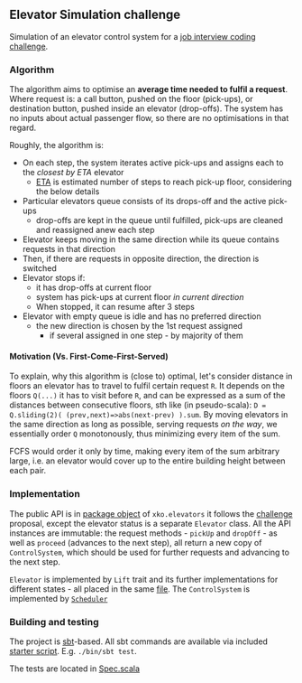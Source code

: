 Elevator Simulation challenge
-------------------
Simulation of an elevator control system for a [job interview coding challenge](Challenge.pdf). 

### Algorithm

The algorithm aims to optimise an **average time needed to fulfil a request**. Where request is:
a call button, pushed on the floor (pick-ups), or destination button, 
pushed inside an elevator (drop-offs). The system has no inputs about actual passenger 
flow, so there are no optimisations in that regard.

Roughly, the algorithm is:
* On each step, the system iterates active pick-ups and assigns each to the *closest by ETA* elevator
    *  [ETA](src/main/scala/xko/elevators/Lift.scala#L51) is estimated number of steps to reach pick-up floor,
       considering the below details
* Particular elevators queue consists of its drops-off and the active pick-ups
    * drop-offs are kept in the queue until fulfilled, pick-ups are cleaned and reassigned anew each step
* Elevator keeps moving in the same direction while its queue contains requests in that direction
* Then, if there are requests in opposite direction, the direction is switched
* Elevator stops if:
    * it has drop-offs at current floor
    * system has pick-ups at current floor *in current direction* 
    * When stopped, it can resume after 3 steps
* Elevator with empty queue is idle and has no preferred direction
    * the new direction is chosen by the 1st request assigned 
        * if several assigned in one step - by majority of them
    
    
#### Motivation (Vs. First-Come-First-Served)

To explain, why this algorithm is (close to) optimal, let's consider distance in floors an elevator has to travel 
to fulfil certain request `R`. It depends on the floors `Q(...)` it has to visit before `R`, and can be expressed 
as a sum of the distances between consecutive floors, sth like (in pseudo-scala): 
`D = Q.sliding(2)( (prev,next)=>abs(next-prev) ).sum`. By moving elevators in the same direction as long as possible, 
serving requests *on the way*, we essentially order `Q` monotonously, thus minimizing every item of the sum. 

FCFS would order it only by time, making every item of the sum arbitrary large, i.e. an elevator would cover up to the entire
building height between each pair. 

### Implementation

The public API is in [package object](/src/main/scala/xko/elevators/package.scala) of `xko.elevators` 
it follows the [challenge](Challenge.pdf) proposal, except the elevator status is a separate `Elevator` class. 
All the API instances are immutable: the request methods - `pickUp` and `dropOff` - 
as well as `proceed` (advances to the next step), all return a new copy of `ControlSystem`, 
which should be used for further requests and advancing to the next step.

`Elevator` is implemented by `Lift` trait and its further implementations for different states - all placed in 
the same [file](/src/main/scala/xko/elevators/Lift.scala). The `ControlSystem` is implemented by 
[`Scheduler`](/src/main/scala/xko/elevators/Scheduler.scala)

### Building and testing

The project is [sbt](https://www.scala-sbt.org)-based. All sbt commands are available via included [starter
script](bin/sbt). E.g. `./bin/sbt test`. 

The tests are located in [Spec.scala](/src/test/scala/xko/elevators/Spec.scala)

